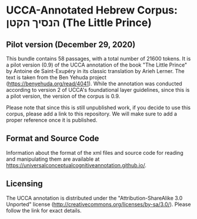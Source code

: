 UCCA-Annotated Hebrew Corpus: הנסיך הקטן (The Little Prince)
============================================================

Pilot version (December 29, 2020)
---------------------------------
This bundle contains 58 passages, with a total number of 21600 tokens. It is a pilot version (0.9) of the UCCA annotation of the book "The Little Prince" by Antoine de Saint-Exupéry in its classic translation by Arieh Lerner. The text is taken from the Ben Yehuda project (https://benyehuda.org/read/4041).
While the annotation was conducted according to version 2 of UCCA's foundational layer guidelines, since this is a pilot version, the version of the corpus is 0.9.

Please note that since this is still unpublished work, if you decide to use this corpus, please add a link to this repository.  We will make sure to add a proper reference once it is published. 

Format and Source Code
----------------------
Information about the format of the xml files and source code for reading and manipulating them are available at https://universalconceptualcognitiveannotation.github.io/.

Licensing
---------
The UCCA annotation is distributed under the "Attribution-ShareAlike 3.0 Unported" license (http://creativecommons.org/licenses/by-sa/3.0/). Please follow the link for exact details.
